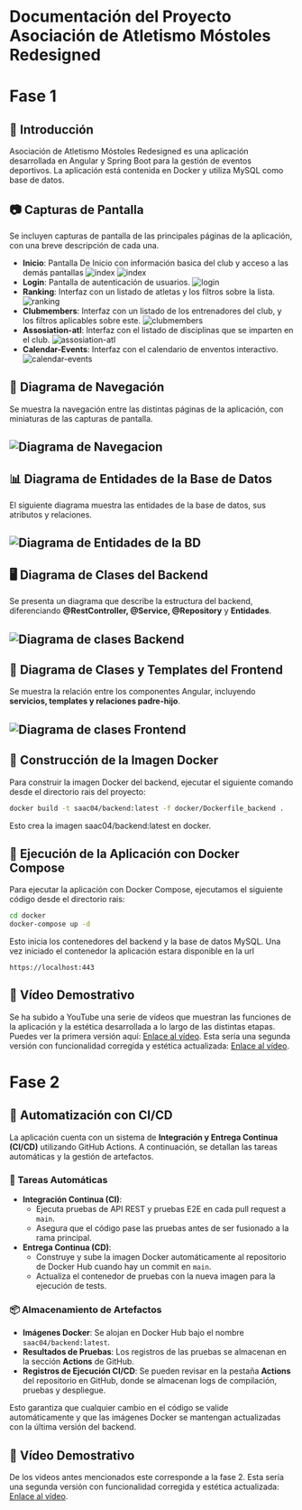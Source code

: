 # Documentación del Proyecto Asociación de Atletismo Móstoles Redesigned 

# Fase 1

## 📌 Introducción
Asociación de Atletismo Móstoles Redesigned es una aplicación desarrollada en Angular y Spring Boot para la gestión de eventos deportivos. La aplicación está contenida en Docker y utiliza MySQL como base de datos.

## 📷 Capturas de Pantalla
Se incluyen capturas de pantalla de las principales páginas de la aplicación, con una breve descripción de cada una.

- **Inicio**: Pantalla De Inicio con información basica del club y acceso a las demás pantallas
![index](diagrams/screenshots/page_update/index_1.png)
![index](diagrams/screenshots/page_update/index_2.png)
- **Login**: Pantalla de autenticación de usuarios.
![login](diagrams/screenshots/page_update/login.png)
- **Ranking**: Interfaz con un listado de atletas y los filtros sobre la lista.
![ranking](diagrams/screenshots/page_update/ranking.png)
- **Clubmembers**: Interfaz con un listado de los entrenadores del club, y los filtros aplicables sobre este.
![clubmembers](diagrams/screenshots/page_update/clubmembers.png)
- **Assosiation-atl**: Interfaz con el listado de disciplinas que se imparten en el club.
![assosiation-atl](diagrams/screenshots/page_update/disciplines.png)
- **Calendar-Events**: Interfaz con el calendario de enventos interactivo.
![calendar-events](diagrams/screenshots/page_update/events_calendar.png)

## 🔗 Diagrama de Navegación
Se muestra la navegación entre las distintas páginas de la aplicación, con miniaturas de las capturas de pantalla.
## ![Diagrama de Navegacion](diagrams/DiagramadeNavegacion_fase2.png)

## 📊 Diagrama de Entidades de la Base de Datos
El siguiente diagrama muestra las entidades de la base de datos, sus atributos y relaciones. 

## ![Diagrama de Entidades de la BD](diagrams/DiagramaDeEntidades.png)

## 🖥️ Diagrama de Clases del Backend
Se presenta un diagrama que describe la estructura del backend, diferenciando **@RestController, @Service, @Repository** y **Entidades**.
## ![Diagrama de clases Backend](diagrams/DiagramadeClasesBackend.jpeg)

## 🎨 Diagrama de Clases y Templates del Frontend
Se muestra la relación entre los componentes Angular, incluyendo **servicios, templates y relaciones padre-hijo**.
## ![Diagrama de clases Frontend](diagrams/DiagramadeClasesFrontend.jpeg)

## 🐳 Construcción de la Imagen Docker
Para construir la imagen Docker del backend, ejecutar el siguiente comando desde el directorio rais del proyecto:
```sh
docker build -t saac04/backend:latest -f docker/Dockerfile_backend .
```
Esto crea la imagen saac04/backend:latest en docker.

## 🚀 Ejecución de la Aplicación con Docker Compose
Para ejecutar la aplicación con Docker Compose, ejecutamos el siguiente código desde el directorio rais:
```sh
cd docker
docker-compose up -d
```
Esto inicia los contenedores del backend y la base de datos MySQL.
Una vez iniciado el contenedor la aplicación estara disponible en la url
```
https://localhost:443
```

## 🎥 Vídeo Demostrativo
Se ha subido a YouTube una serie de vídeos que muestran las funciones de la aplicación y la estética desarrollada a lo largo de las distintas etapas. 
Puedes ver la primera versión aquí: [Enlace al vídeo](https://youtu.be/OJED6QcOsPE?si=7qQyJ-jagEKwMUVG).
Esta sería una segunda versión con funcionalidad corregida y estética actualizada: [Enlace al vídeo]().


# Fase 2

## 🔄 Automatización con CI/CD
La aplicación cuenta con un sistema de **Integración y Entrega Continua (CI/CD)** utilizando GitHub Actions. A continuación, se detallan las tareas automáticas y la gestión de artefactos.

### 🚀 Tareas Automáticas
- **Integración Continua (CI)**:
    - Ejecuta pruebas de API REST y pruebas E2E en cada pull request a `main`.
    - Asegura que el código pase las pruebas antes de ser fusionado a la rama principal.
- **Entrega Continua (CD)**:
    - Construye y sube la imagen Docker automáticamente al repositorio de Docker Hub cuando hay un commit en `main`.
    - Actualiza el contenedor de pruebas con la nueva imagen para la ejecución de tests.

### 📦 Almacenamiento de Artefactos
- **Imágenes Docker**: Se alojan en Docker Hub bajo el nombre `saac04/backend:latest`.
- **Resultados de Pruebas**: Los registros de las pruebas se almacenan en la sección **Actions** de GitHub.
- **Registros de Ejecución CI/CD**: Se pueden revisar en la pestaña **Actions** del repositorio en GitHub, donde se almacenan logs de compilación, pruebas y despliegue.

Esto garantiza que cualquier cambio en el código se valide automáticamente y que las imágenes Docker se mantengan actualizadas con la última versión del backend.

## 🎥 Vídeo Demostrativo
De los videos antes mencionados este corresponde a la fase 2.
Esta sería una segunda versión con funcionalidad corregida y estética actualizada: [Enlace al vídeo](https://youtu.be/jJ4yeAZt4ws?si=a1dX1wDeue1Mc7gK).



